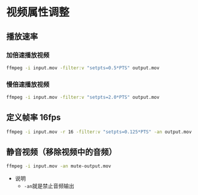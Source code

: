 # 视频属性调整

## 播放速率

### 加倍速播放视频

```bash
ffmpeg -i input.mov -filter:v "setpts=0.5*PTS" output.mov
```

### 慢倍速播放视频

```bash
ffmpeg -i input.mov -filter:v "setpts=2.0*PTS" output.mov
```

## 定义帧率 16fps

```bash
ffmpeg -i input.mov -r 16 -filter:v "setpts=0.125*PTS" -an output.mov
```

## 静音视频（移除视频中的音频）

```bash
ffmpeg -i input.mov -an mute-output.mov
```

* 说明
  * `-an`就是禁止音频输出
